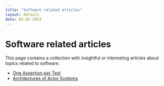 ```yaml
---
title: "Software related articles"
layout: default
date: 03-02-2024
---
```


# Software related articles
This page contains a collection with insightful or interesting articles about topics related to software.

- [One Assertion per Test](/notes/software/testing/one-assertion-per-test)
- [Architectures of Actor Systems](/notes/software/actors/architectures-of-actor-systems.md)